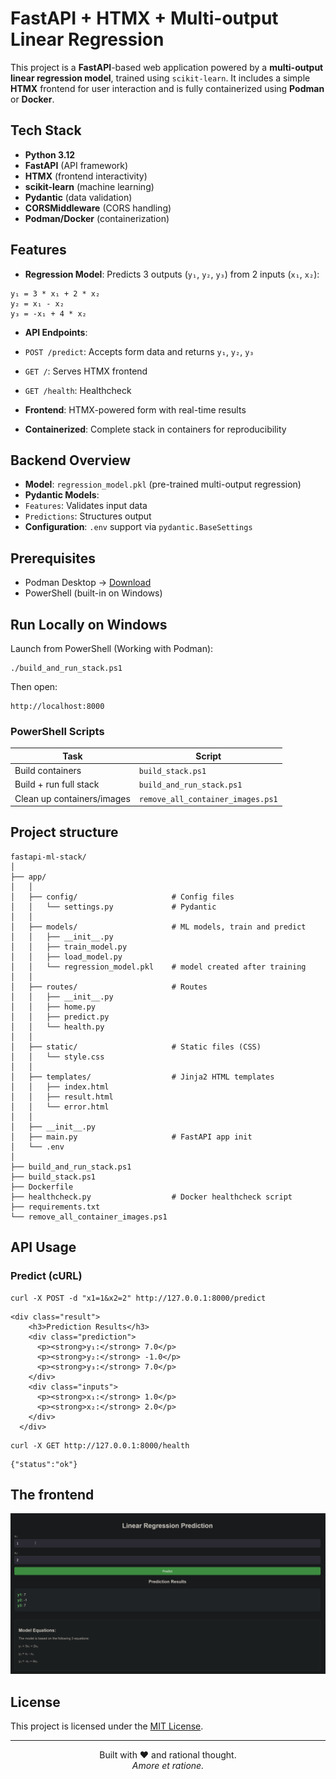 # FastAPI + HTMX + Multi-output Linear Regression

This project is a **FastAPI**-based web application powered by a **multi-output linear regression model**, trained using `scikit-learn`. It includes a simple **HTMX** frontend for user interaction and is fully containerized using **Podman** or **Docker**.

## Tech Stack

- **Python 3.12**
- **FastAPI** (API framework)
- **HTMX** (frontend interactivity)
- **scikit-learn** (machine learning)
- **Pydantic** (data validation)
- **CORSMiddleware** (CORS handling)
- **Podman/Docker** (containerization)

## Features

- **Regression Model**: Predicts 3 outputs (`y₁`, `y₂`, `y₃`) from 2 inputs (`x₁`, `x₂`):

```
y₁ = 3 * x₁ + 2 * x₂
y₂ = x₁ - x₂
y₃ = -x₁ + 4 * x₂
```

- **API Endpoints**:
- `POST /predict`: Accepts form data and returns `y₁`, `y₂`, `y₃`
- `GET /`: Serves HTMX frontend
- `GET /health`: Healthcheck

- **Frontend**: HTMX-powered form with real-time results
- **Containerized**: Complete stack in containers for reproducibility

## Backend Overview

- **Model**: `regression_model.pkl` (pre-trained multi-output regression)
- **Pydantic Models**:
- `Features`: Validates input data
- `Predictions`: Structures output
- **Configuration**: `.env` support via `pydantic.BaseSettings`

## Prerequisites

- Podman Desktop → [Download](https://podman.io/getting-started/installation)
- PowerShell (built-in on Windows)

## Run Locally on Windows

Launch from PowerShell (Working with Podman):
```
./build_and_run_stack.ps1
```

Then open:
```
http://localhost:8000
```

### PowerShell Scripts

| Task                               | Script                           |
|------------------------------------|----------------------------------|
| Build containers                   | `build_stack.ps1`                |
| Build + run full stack             | `build_and_run_stack.ps1`        |
| Clean up containers/images         | `remove_all_container_images.ps1`|


## Project structure
```
fastapi-ml-stack/
│
├── app/
│   │
│   ├── config/                     # Config files
│   │   └── settings.py             # Pydantic
│   │
│   ├── models/                     # ML models, train and predict
│   │   ├── __init__.py
│   │   ├── train_model.py          
│   │   ├── load_model.py           
│   │   └── regression_model.pkl    # model created after training
│   │
│   ├── routes/                     # Routes
│   │   ├── __init__.py
│   │   ├── home.py
│   │   ├── predict.py
│   │   └── health.py
│   │
│   ├── static/                     # Static files (CSS)
│   │   └── style.css
│   │
│   ├── templates/                  # Jinja2 HTML templates
│   │   ├── index.html
│   │   ├── result.html
│   │   └── error.html
│   │
│   ├── __init__.py
│   ├── main.py                     # FastAPI app init
│   └── .env
│
├── build_and_run_stack.ps1
├── build_stack.ps1
├── Dockerfile
├── healthcheck.py                  # Docker healthcheck script
├── requirements.txt 
└── remove_all_container_images.ps1

```
## API Usage

### Predict (cURL)

```
curl -X POST -d "x1=1&x2=2" http://127.0.0.1:8000/predict
```
```
<div class="result">
    <h3>Prediction Results</h3>
    <div class="prediction">
      <p><strong>y₁:</strong> 7.0</p>
      <p><strong>y₂:</strong> -1.0</p>
      <p><strong>y₃:</strong> 7.0</p>
    </div>
    <div class="inputs">
      <p><strong>x₁:</strong> 1.0</p>
      <p><strong>x₂:</strong> 2.0</p>
    </div>
  </div>
```
```
curl -X GET http://127.0.0.1:8000/health
```
```
{"status":"ok"}
```


## The frontend
![Frontend](/images/fe.png)

## License

This project is licensed under the [MIT License](https://mit-license.org/).

---

<p align="center">
  Built with ❤️ and rational thought.<br>
  <em>Amore et ratione.</em>
</p>


